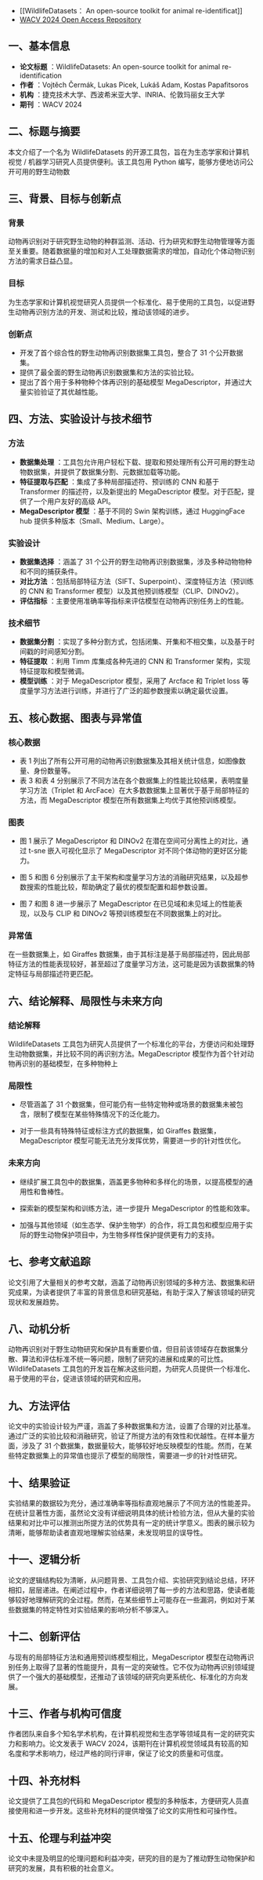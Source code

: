 - [[WildlifeDatasets： An open-source toolkit for animal re-identificat]]
- [WACV 2024 Open Access Repository](https://openaccess.thecvf.com/content/WACV2024/html/Cermak_WildlifeDatasets_An_Open-Source_Toolkit_for_Animal_Re-Identification_WACV_2024_paper.html)


## 一、基本信息
- **论文标题** ：WildlifeDatasets: An open-source toolkit for animal re-identification
- **作者** ：Vojtěch Čermák, Lukas Picek, Lukáš Adam, Kostas Papafitsoros
- **机构** ：捷克技术大学、西波希米亚大学、INRIA、伦敦玛丽女王大学
- **期刊** ：WACV 2024

## 二、标题与摘要

本文介绍了一个名为 WildlifeDatasets 的开源工具包，旨在为生态学家和计算机视觉 / 机器学习研究人员提供便利。该工具包用 Python 编写，能够方便地访问公开可用的野生动物数

## 三、背景、目标与创新点

### 背景
动物再识别对于研究野生动物的种群监测、活动、行为研究和野生动物管理等方面至关重要。随着数据量的增加和对人工处理数据需求的增加，自动化个体动物识别方法的需求日益凸显。

### 目标
为生态学家和计算机视觉研究人员提供一个标准化、易于使用的工具包，以促进野生动物再识别方法的开发、测试和比较，推动该领域的进步。

### 创新点
- 开发了首个综合性的野生动物再识别数据集工具包，整合了 31 个公开数据集。
- 提供了最全面的野生动物再识别数据集和方法的实验比较。
- 提出了首个用于多种物种个体再识别的基础模型 MegaDescriptor，并通过大量实验验证了其优越性能。
    

## 四、方法、实验设计与技术细节

### 方法
- **数据集处理** ：工具包允许用户轻松下载、提取和预处理所有公开可用的野生动物数据集，并提供了数据集分割、元数据加载等功能。
- **特征提取与匹配** ：集成了多种局部描述符、预训练的 CNN 和基于 Transformer 的描述符，以及新提出的 MegaDescriptor 模型。对于匹配，提供了一个用户友好的高级 API。
- **MegaDescriptor 模型** ：基于不同的 Swin 架构训练，通过 HuggingFace hub 提供多种版本（Small、Medium、Large）。
    

### 实验设计
- **数据集选择** ：涵盖了 31 个公开的野生动物再识别数据集，涉及多种动物物种和不同的捕获条件。
- **对比方法** ：包括局部特征方法（SIFT、Superpoint）、深度特征方法（预训练的 CNN 和 Transformer 模型）以及其他预训练模型（CLIP、DINOv2）。
- **评估指标** ：主要使用准确率等指标来评估模型在动物再识别任务上的性能。
    

### 技术细节
- **数据集分割** ：实现了多种分割方式，包括闭集、开集和不相交集，以及基于时间戳的时间感知分割。
- **特征提取** ：利用 Timm 库集成各种先进的 CNN 和 Transformer 架构，实现特征提取和模型微调。
- **模型训练** ：对于 MegaDescriptor 模型，采用了 Arcface 和 Triplet loss 等度量学习方法进行训练，并进行了广泛的超参数搜索以确定最优设置。
    

## 五、核心数据、图表与异常值

### 核心数据
- 表 1 列出了所有公开可用的动物再识别数据集及其相关统计信息，如图像数量、身份数量等。
- 表 3 和表 4 分别展示了不同方法在各个数据集上的性能比较结果，表明度量学习方法（Triplet 和 ArcFace）在大多数数据集上显著优于基于局部特征的方法，而 MegaDescriptor 模型在所有数据集上均优于其他预训练模型。
    

### 图表
- 图 1 展示了 MegaDescriptor 和 DINOv2 在潜在空间可分离性上的对比，通过 t-sne 嵌入可视化显示了 MegaDescriptor 对不同个体动物的更好区分能力。
    
- 图 5 和图 6 分别展示了主干架构和度量学习方法的消融研究结果，以及超参数搜索的性能比较，帮助确定了最优的模型配置和超参数设置。
    
- 图 7 和图 8 进一步展示了 MegaDescriptor 在已见域和未见域上的性能表现，以及与 CLIP 和 DINOv2 等预训练模型在不同数据集上的对比。
    

### 异常值
在一些数据集上，如 Giraffes 数据集，由于其标注是基于局部描述符，因此局部特征方法的性能表现较好，甚至超过了度量学习方法，这可能是因为该数据集的特定特征与局部描述符更匹配。

## 六、结论解释、局限性与未来方向

### 结论解释
WildlifeDatasets 工具包为研究人员提供了一个标准化的平台，方便访问和处理野生动物数据集，并比较不同的再识别方法。MegaDescriptor 模型作为首个针对动物再识别的基础模型，在多种物种上

### 局限性
- 尽管涵盖了 31 个数据集，但可能仍有一些特定物种或场景的数据集未被包含，限制了模型在某些特殊情况下的泛化能力。
    
- 对于一些具有特殊特征或标注方式的数据集，如 Giraffes 数据集，MegaDescriptor 模型可能无法充分发挥优势，需要进一步的针对性优化。
    

### 未来方向
- 继续扩展工具包中的数据集，涵盖更多物种和多样化的场景，以提高模型的通用性和鲁棒性。
    
- 探索新的模型架构和训练方法，进一步提升 MegaDescriptor 的性能和效率。
    
- 加强与其他领域（如生态学、保护生物学）的合作，将工具包和模型应用于实际的野生动物保护项目中，为生物多样性保护提供更有力的支持。
    

## 七、参考文献追踪

论文引用了大量相关的参考文献，涵盖了动物再识别领域的多种方法、数据集和研究成果，为读者提供了丰富的背景信息和研究基础，有助于深入了解该领域的研究现状和发展趋势。

## 八、动机分析

动物再识别对于野生动物研究和保护具有重要价值，但目前该领域存在数据集分散、算法和评估标准不统一等问题，限制了研究的进展和成果的可比性。WildlifeDatasets 工具包的开发旨在解决这些问题，为研究人员提供一个标准化、易于使用的平台，促进该领域的研究和应用。

## 九、方法评估

论文中的实验设计较为严谨，涵盖了多种数据集和方法，设置了合理的对比基准。通过广泛的实验比较和消融研究，验证了所提方法的有效性和优越性。在样本量方面，涉及了 31 个数据集，数据量较大，能够较好地反映模型的性能。然而，在某些特定数据集上的异常值也提示了模型的局限性，需要进一步的针对性研究。

## 十、结果验证

实验结果的数据较为充分，通过准确率等指标直观地展示了不同方法的性能差异。在统计显著性方面，虽然论文没有详细说明具体的统计检验方法，但从大量的实验结果和对比中可以推测出所提方法的优势具有一定的统计学意义。图表的展示较为清晰，能够帮助读者直观地理解实验结果，未发现明显的误导性。

## 十一、逻辑分析

论文的逻辑结构较为清晰，从问题背景、工具包介绍、实验研究到结论总结，环环相扣，层层递进。在阐述过程中，作者详细说明了每一步的方法和思路，使读者能够较好地理解研究的全过程。然而，在某些细节上可能存在一些漏洞，例如对于某些数据集的特定特性对实验结果的影响分析不够深入。

## 十二、创新评估

与现有的局部特征方法和通用预训练模型相比，MegaDescriptor 模型在动物再识别任务上取得了显著的性能提升，具有一定的突破性。它不仅为动物再识别领域提供了一个强大的基础模型，还推动了该领域的研究向更系统化、标准化的方向发展。

## 十三、作者与机构可信度

作者团队来自多个知名学术机构，在计算机视觉和生态学等领域具有一定的研究实力和影响力。论文发表于 WACV 2024，该期刊在计算机视觉领域具有较高的知名度和学术影响力，经过严格的同行评审，保证了论文的质量和可信度。

## 十四、补充材料

论文提供了工具包的代码和 MegaDescriptor 模型的多种版本，方便研究人员直接使用和进一步开发。这些补充材料的提供增强了论文的实用性和可操作性。

## 十五、伦理与利益冲突

论文中未提及明显的伦理问题和利益冲突，研究的目的是为了推动野生动物保护和研究的发展，具有积极的社会意义。